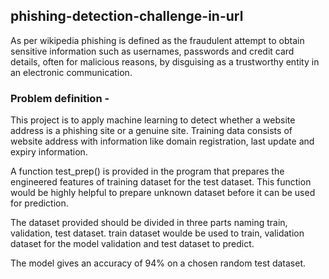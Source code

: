 ## phishing-detection-challenge-in-url

As per wikipedia phishing is defined as the fraudulent attempt to obtain sensitive information such as usernames, passwords and credit card details, often for malicious reasons, by disguising as a trustworthy entity in an electronic communication.

### Problem definition -

This project is to apply machine learning to detect whether a website address is a phishing site or a genuine site. Training data consists of website address with information like domain registration, last update and expiry information. 

A function test_prep() is provided in the program that prepares the engineered features of training dataset for the test dataset. This function would be highly helpful to prepare unknown dataset before it can be used for prediction. 

The dataset provided should be divided in three parts naming train, validation, test dataset. train dataset woulde be used to train, validation dataset for the model validation and test dataset to predict. 

The model gives an accuracy of 94% on a chosen random test dataset.



